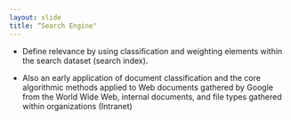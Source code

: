 ```yaml
---
layout: slide
title: “Search Engine"
---
```

*   Define relevance by using classification and weighting elements within the search dataset (search index).

*   Also an early application of document classification and the core algorithmic methods applied to Web documents gathered by Google from the World Wide Web, internal documents, and file types gathered within organizations (Intranet)
